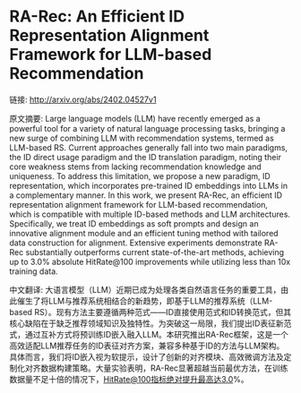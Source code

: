 # RA-Rec: An Efficient ID Representation Alignment Framework for LLM-based Recommendation

链接: http://arxiv.org/abs/2402.04527v1

原文摘要:
Large language models (LLM) have recently emerged as a powerful tool for a
variety of natural language processing tasks, bringing a new surge of combining
LLM with recommendation systems, termed as LLM-based RS. Current approaches
generally fall into two main paradigms, the ID direct usage paradigm and the ID
translation paradigm, noting their core weakness stems from lacking
recommendation knowledge and uniqueness. To address this limitation, we propose
a new paradigm, ID representation, which incorporates pre-trained ID embeddings
into LLMs in a complementary manner. In this work, we present RA-Rec, an
efficient ID representation alignment framework for LLM-based recommendation,
which is compatible with multiple ID-based methods and LLM architectures.
Specifically, we treat ID embeddings as soft prompts and design an innovative
alignment module and an efficient tuning method with tailored data construction
for alignment. Extensive experiments demonstrate RA-Rec substantially
outperforms current state-of-the-art methods, achieving up to 3.0% absolute
HitRate@100 improvements while utilizing less than 10x training data.

中文翻译:
大语言模型（LLM）近期已成为处理各类自然语言任务的重要工具，由此催生了将LLM与推荐系统相结合的新趋势，即基于LLM的推荐系统（LLM-based RS）。现有方法主要遵循两种范式——ID直接使用范式和ID转换范式，但其核心缺陷在于缺乏推荐领域知识及独特性。为突破这一局限，我们提出ID表征新范式，通过互补方式将预训练ID嵌入融入LLM。本研究推出RA-Rec框架，这是一个高效适配LLM推荐任务的ID表征对齐方案，兼容多种基于ID的方法与LLM架构。具体而言，我们将ID嵌入视为软提示，设计了创新的对齐模块、高效微调方法及定制化对齐数据构建策略。大量实验表明，RA-Rec显著超越当前最优方法，在训练数据量不足十倍的情况下，HitRate@100指标绝对提升最高达3.0%。
